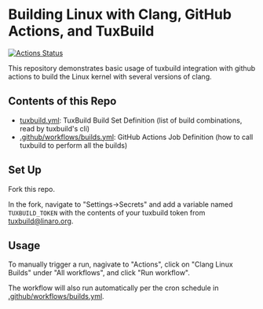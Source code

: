 # Building Linux with Clang, GitHub Actions, and TuxBuild

[![Actions Status](https://github.com/{owner}/{repo}/workflows/{workflow_name}/badge.svg)](https://github.com/{owner}/{repo}/actions)

This repository demonstrates basic usage of tuxbuild integration with github
actions to build the Linux kernel with several versions of clang.

## Contents of this Repo

- [tuxbuild.yml](tuxbuilds.yml): TuxBuild Build Set Definition (list of build
  combinations, read by tuxbuild's cli)
- [.github/workflows/builds.yml](.github/workflows/builds.yml): GitHub Actions
  Job Definition (how to call tuxbuild to perform all the builds)

## Set Up

Fork this repo.

In the fork, navigate to "Settings->Secrets" and add a variable named
`TUXBUILD_TOKEN` with the contents of your tuxbuild token from
tuxbuild@linaro.org.

## Usage

To manually trigger a run, nagivate to "Actions", click on "Clang Linux Builds"
under "All workflows", and click "Run workflow".

The workflow will also run automatically per the cron schedule in
[.github/workflows/builds.yml](.github/workflows/builds.yml).
